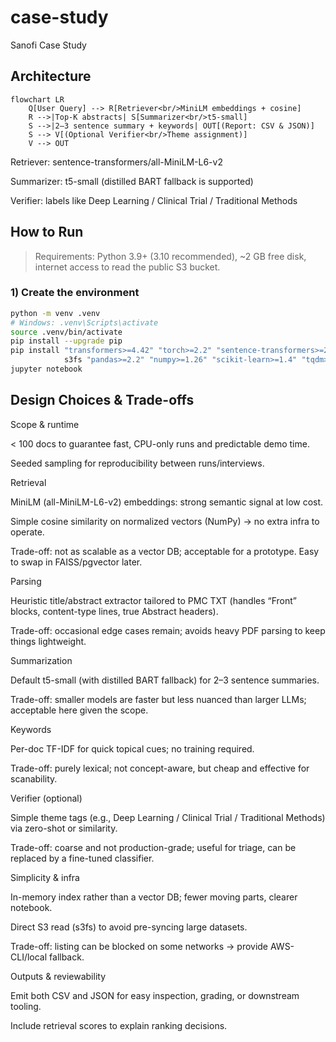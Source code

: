 # case-study
Sanofi Case Study

## Architecture

```mermaid
flowchart LR
    Q[User Query] --> R[Retriever<br/>MiniLM embeddings + cosine]
    R -->|Top-K abstracts| S[Summarizer<br/>t5-small]
    S -->|2–3 sentence summary + keywords| OUT[(Report: CSV & JSON)]
    S --> V[(Optional Verifier<br/>Theme assignment)]
    V --> OUT
```

Retriever: sentence-transformers/all-MiniLM-L6-v2

Summarizer: t5-small (distilled BART fallback is supported)

Verifier: labels like Deep Learning / Clinical Trial / Traditional Methods

##  How to Run

> Requirements: Python 3.9+ (3.10 recommended), ~2 GB free disk, internet access to read the public S3 bucket.

### 1) Create the environment
```bash
python -m venv .venv
# Windows: .venv\Scripts\activate
source .venv/bin/activate
pip install --upgrade pip
pip install "transformers>=4.42" "torch>=2.2" "sentence-transformers>=2.2" \
            s3fs "pandas>=2.2" "numpy>=1.26" "scikit-learn>=1.4" "tqdm>=4.66"
jupyter notebook
```

## Design Choices & Trade-offs

Scope & runtime

< 100 docs to guarantee fast, CPU-only runs and predictable demo time.

Seeded sampling for reproducibility between runs/interviews.

Retrieval

MiniLM (all-MiniLM-L6-v2) embeddings: strong semantic signal at low cost.

Simple cosine similarity on normalized vectors (NumPy) → no extra infra to operate.

Trade-off: not as scalable as a vector DB; acceptable for a prototype. Easy to swap in FAISS/pgvector later.

Parsing

Heuristic title/abstract extractor tailored to PMC TXT (handles “Front” blocks, content-type lines, true Abstract headers).

Trade-off: occasional edge cases remain; avoids heavy PDF parsing to keep things lightweight.

Summarization

Default t5-small (with distilled BART fallback) for 2–3 sentence summaries.

Trade-off: smaller models are faster but less nuanced than larger LLMs; acceptable here given the scope.

Keywords

Per-doc TF-IDF for quick topical cues; no training required.

Trade-off: purely lexical; not concept-aware, but cheap and effective for scanability.

Verifier (optional)

Simple theme tags (e.g., Deep Learning / Clinical Trial / Traditional Methods) via zero-shot or similarity.

Trade-off: coarse and not production-grade; useful for triage, can be replaced by a fine-tuned classifier.

Simplicity & infra

In-memory index rather than a vector DB; fewer moving parts, clearer notebook.

Direct S3 read (s3fs) to avoid pre-syncing large datasets.

Trade-off: listing can be blocked on some networks → provide AWS-CLI/local fallback.

Outputs & reviewability

Emit both CSV and JSON for easy inspection, grading, or downstream tooling.

Include retrieval scores to explain ranking decisions.
